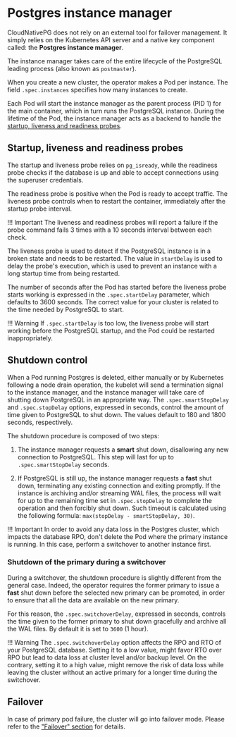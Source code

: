 # Postgres instance manager

CloudNativePG does not rely on an external tool for failover management.
It simply relies on the Kubernetes API server and a native key component called:
the **Postgres instance manager**.

The instance manager takes care of the entire lifecycle of the PostgreSQL
leading process (also known as `postmaster`).

When you create a new cluster, the operator makes a Pod per instance.
The field `.spec.instances` specifies how many instances to create.

Each Pod will start the instance manager as the parent process (PID 1) for the
main container, which in turn runs the PostgreSQL instance. During the lifetime
of the Pod, the instance manager acts as a backend to handle the
[startup, liveness and readiness probes](https://kubernetes.io/docs/concepts/workloads/pods/pod-lifecycle/#container-probes).

## Startup, liveness and readiness probes

The startup and liveness probe relies on `pg_isready`, while the readiness
probe checks if the database is up and able to accept connections using the
superuser credentials.

The readiness probe is positive when the Pod is ready to accept traffic.
The liveness probe controls when to restart the container, immediately
after the startup probe interval.

!!! Important
    The liveness and readiness probes will report a failure if the probe command
    fails 3 times with a 10 seconds interval between each check.

The liveness probe is used to detect if the PostgreSQL instance is in a
broken state and needs to be restarted. The value in `startDelay` is used
to delay the probe's execution, which is used to prevent an
instance with a long startup time from being restarted.

The number of seconds after the Pod has started before the liveness
probe starts working is expressed in the `.spec.startDelay` parameter,
which defaults to 3600 seconds. The correct value for your cluster is
related to the time needed by PostgreSQL to start.

!!! Warning
    If `.spec.startDelay` is too low, the liveness probe will start working
    before the PostgreSQL startup, and the Pod could be restarted
    inappropriately.

## Shutdown control

When a Pod running Postgres is deleted, either manually or by Kubernetes
following a node drain operation, the kubelet will send a termination signal to the
instance manager, and the instance manager will take care of shutting down
PostgreSQL in an appropriate way.
The `.spec.smartStopDelay` and `.spec.stopDelay` options, expressed in seconds,
control the amount of time given to PostgreSQL to shut down. The values default
to 180 and 1800 seconds, respectively.

The shutdown procedure is composed of two steps:

1. The instance manager requests a **smart** shut down, disallowing any
new connection to PostgreSQL. This step will last for up to
`.spec.smartStopDelay` seconds.

2. If PostgreSQL is still up, the instance manager requests a **fast**
shut down, terminating any existing connection and exiting promptly.
If the instance is archiving and/or streaming WAL files, the process
will wait for up to the remaining time set in `.spec.stopDelay` to complete the
operation and then forcibly shut down. Such timeout is calculated using the
following formula: `max(stopDelay - smartStopDelay, 30)`.

!!! Important
    In order to avoid any data loss in the Postgres cluster, which impacts
    the database RPO, don't delete the Pod where the primary instance is running.
    In this case, perform a switchover to another instance first.

### Shutdown of the primary during a switchover

During a switchover, the shutdown procedure is slightly different from the
general case. Indeed, the operator requires the former primary to issue a
**fast** shut down before the selected new primary can be promoted,
in order to ensure that all the data are available on the new primary.

For this reason, the `.spec.switchoverDelay`, expressed in seconds, controls
the  time given to the former primary to shut down gracefully and archive all 
the WAL files. By default it is set to `3600` (1 hour).

!!! Warning
    The `.spec.switchoverDelay` option affects the RPO and RTO of your
    PostgreSQL database. Setting it to a low value, might favor RTO over RPO
    but lead to data loss at cluster level and/or backup level. On the contrary,
    setting it to a high value, might remove the risk of data loss while leaving
    the cluster without an active primary for a longer time during the switchover.

## Failover

In case of primary pod failure, the cluster will go into failover mode.
Please refer to the ["Failover" section](failover.md) for details.
